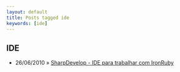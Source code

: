 ```yaml
---
layout: default
title: Posts tagged ide
keywords: [ide]
---
```

<h2 class="category">IDE</h2>
<ul class="posts">
<li>
<p>
<span class="date">26/06/2010</span> &raquo; 
<a href="/blog/sharpdevelop-ide-para-trabalhar-com-ironruby">SharpDevelop - IDE para trabalhar com IronRuby</a>
</p>
</li> 
</ul>
